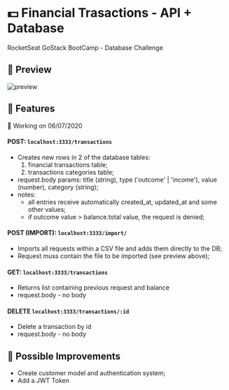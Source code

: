 # :dollar: Financial Trasactions - API + Database
RocketSeat GoStack BootCamp - Database Challenge

## :mag_right: Preview
![preview](https://github.com/GermainPereira/DB-API-Challenge/blob/master/preview-transactions-database-integration-2020-07-01.gif?raw=true)


## :star2: Features

:calendar:	Working on 06/07/2020

#### POST: `localhost:3333/transactions`
* Creates new rows in 2 of the database tables: 
	1) financial transactions table;  
	2) transactions categories table;
* request.body params: title (string), type ('outcome' | 'income'), value (number), category (string);
* notes: 
	* all entries receive automatically created_at, updated_at and some other values;
	* if outcome value > balance.total value, the request is denied;

#### POST (IMPORT): `localhost:3333/import/`
* Imports all requests within a CSV file and adds them directly to the DB;
* Request muss contain the file to be imported (see preview above);

#### GET: `localhost:3333/transactions`
* Returns list containing previous request and balance   
* request.body - no body

#### DELETE `localhost:3333/transactions/:id`
* Delete a transaction by id
* request.body - no body


## :pencil: Possible Improvements
* Create customer model and authentication system;
* Add a JWT Token


